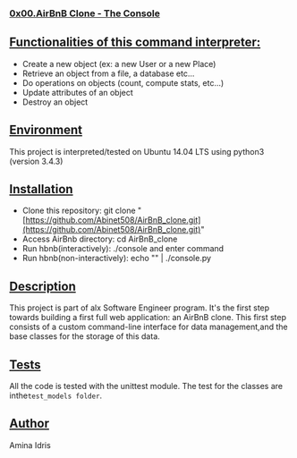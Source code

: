 ### [0x00.AirBnB Clone - The Console](https://github.com/AmyZi/AirBnB_clone#0x00airbnb-clone---the-console)

## [Functionalities of this command interpreter:](https://github.com/AmyZi/AirBnB_clone#functionalities-of-this-command-interpreter)

-   Create a new object (ex: a new User or a new Place)
-   Retrieve an object from a file, a database etc...
-   Do operations on objects (count, compute stats, etc...)
-   Update attributes of an object
-   Destroy an object

## [Environment](https://github.com/AmyZi/AirBnB_clone#environment)

This project is interpreted/tested on Ubuntu 14.04 LTS using python3 (version 3.4.3)

## [Installation](https://github.com/AmyZi/AirBnB_clone#installation)

-   Clone this repository: git clone "[https://github.com/Abinet508/AirBnB_clone.git](https://github.com/Abinet508/AirBnB_clone.git)"
-   Access AirBnb directory: cd AirBnB_clone
-   Run hbnb(interactively): ./console and enter command
-   Run hbnb(non-interactively): echo "" | ./console.py

## [Description](https://github.com/abela12/AirBnB_clone#description)

This project is part of alx Software Engineer program. It's the first step towards building a first full web application: an AirBnB clone. This first step consists of a custom command-line interface for data management,and the base classes for the storage of this data.

## [Tests](https://github.com/AmyZi/AirBnB_clone#tests)

All the code is tested with the unittest module. The test for the classes are inthe`test_models folder`.

## [Author](https://github.com/AmyZi/AirBnB_clone#author)
Amina Idris
